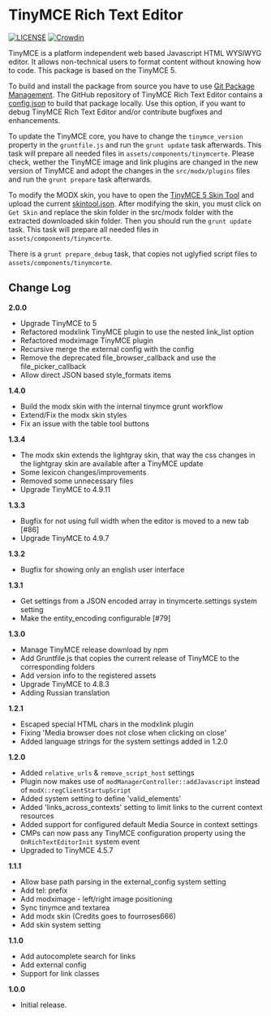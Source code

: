 # TinyMCE Rich Text Editor
[![LICENSE](https://img.shields.io/badge/License-GPL%20v2-blue.svg)](./LICENSE) [![Crowdin](https://badges.crowdin.net/modx-tinymce-rte/localized.svg)](https://crowdin.com/project/modx-tinymce-rte)

TinyMCE is a platform independent web based Javascript HTML WYSIWYG editor. It
allows non-technical users to format content without knowing how to code. This
package is based on the TinyMCE 5.

To build and install the package from source you have to use [Git Package
Management](https://github.com/TheBoxer/Git-Package-Management). The GitHub
repository of TinyMCE Rich Text Editor contains a
[config.json](https://github.com/Jako/tinymce-rte/blob/tinymce5/_build/config.json)
to build that package locally. Use this option, if you want to debug TinyMCE
Rich Text Editor and/or contribute bugfixes and enhancements.

To update the TinyMCE core, you have to change the `tinymce_version` property in
the `gruntfile.js` and run the `grunt update` task afterwards. This task will
prepare all needed files in `assets/components/tinymcerte`. Please check, wether
the TinyMCE image and link plugins are changed in the new version of TinyMCE and
adopt the changes in the `src/modx/plugins` files and run the `grunt prepare`
task afterwards.

To modify the MODX skin, you have to open the [TinyMCE 5 Skin
Tool](http://skin.tiny.cloud/t5/) and upload the current
[skintool.json](https://github.com/Jako/tinymce-rte/blob/tinymce5/src/modx/skintool.json).
After modifying the skin, you must click on `Get Skin` and replace the skin
folder in the src/modx folder with the extracted downloaded skin folder. Then
you should run the `grunt update` task. This task will prepare all needed files
in `assets/components/tinymcerte`.

There is a `grunt prepare_debug` task, that copies not uglyfied script files to
`assets/components/tinymcerte`.

## Change Log

__2.0.0__
- Upgrade TinyMCE to 5
- Refactored modxlink TinyMCE plugin to use the nested link_list option
- Refactored modximage TinyMCE plugin
- Recursive merge the external config with the config
- Remove the deprecated file_browser_callback and use the file_picker_callback
- Allow direct JSON based style_formats items

__1.4.0__
- Build the modx skin with the internal tinymce grunt workflow
- Extend/Fix the modx skin styles
- Fix an issue with the table tool buttons

__1.3.4__
- The modx skin extends the lightgray skin, that way the css changes in the lightgray skin are available after a TinyMCE update
- Some lexicon changes/improvements
- Removed some unnecessary files
- Upgrade TinyMCE to 4.9.11

__1.3.3__
- Bugfix for not using full width when the editor is moved to a new tab [#86]
- Upgrade TinyMCE to 4.9.7

__1.3.2__
- Bugfix for showing only an english user interface

__1.3.1__
- Get settings from a JSON encoded array in tinymcerte.settings system setting
- Make the entity_encoding configurable [#79]

__1.3.0__
- Manage TinyMCE release download by npm
- Add Gruntfile.js that copies the current release of TinyMCE to the corresponding folders
- Add version info to the registered assets
- Upgrade TinyMCE to  4.8.3
- Adding Russian translation

__1.2.1__
- Escaped special HTML chars in the modxlink plugin
- Fixing 'Media browser does not close when clicking on close'
- Added language strings for the system settings added in 1.2.0

__1.2.0__
- Added `relative_urls` & `remove_script_host` settings
- Plugin now makes use of `modManagerController::addJavascript` instead of `modX::regClientStartupScript`
- Added system setting to define 'valid_elements'
- Added 'links_across_contexts' setting to limit links to the current context resources
- Added support for configured default Media Source in context settings
- CMPs can now pass any TinyMCE configuration property using the `OnRichTextEditorInit` system event
- Upgraded to TinyMCE 4.5.7

__1.1.1__
- Allow base path parsing in the external_config system setting
- Add tel: prefix
- Add modximage - left/right image positioning
- Sync tinymce and textarea
- Add modx skin (Credits goes to fourroses666)
- Add skin system setting

__1.1.0__
- Add autocomplete search for links
- Add external config
- Support for link classes

__1.0.0__
- Initial release.


